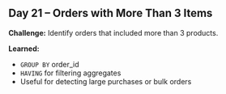 ## Day 21 – Orders with More Than 3 Items

**Challenge:**  Identify orders that included more than 3 products.

**Learned:**
- `GROUP BY` order_id
- `HAVING` for filtering aggregates
- Useful for detecting large purchases or bulk orders